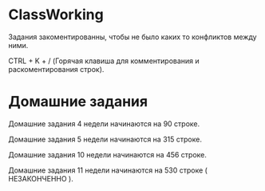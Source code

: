 # ClassWorking
Задания закоментированны, чтобы не было каких то конфликтов между ними.

CTRL + K + / (Горячая клавиша для комментирования и раскоментирования строк).
# Домашние задания
Домашние задания 4 недели начинаются на 90 строке.

Домашние задания 5 недели начинаются на 315 строке.

Домашние задания 10 недели начинаются на 456 строке.

Домашние задания 11 недели начинаются на 530 строке ( НЕЗАКОНЧЕННО ).

